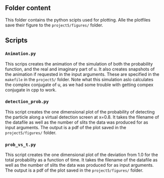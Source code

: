 ## Folder content
This folder contains the python scipts used for plotting. Alle the plotfiles save their figure to the `project5/figures/` folder.

## Scripts
### `Animation.py`
This scrips creates the animation of the simulation of both the probability function, and the real and imaginary part of u. It also creates snapshots of the animation if requested in the input arguments. These are specified in the `makefile` in the `project5/` folder. Note what this simulation aslo calculates the complex conjugate of u, as we had some trouble with getting compex conjugate in cpp to work.  

### `detection_prob.py`
This script creates the one dimensional plot of the probability of detecting the particle along a virtual detection screen at x=0.8. It takes the filename of the datafile as well as the number of slits the data was produced for as input arguments. The output is a pdf of the plot saved in the `project5/figures/` folder.

### `prob_vs_t.py`
This script creates the one dimensional plot of the deviation from 1.0 for the total probability as a function of time. It takes the filename of the datafile as well as the number of slits the data was produced for as input arguments. The output is a pdf of the plot saved in the `project5/figures/` folder.

